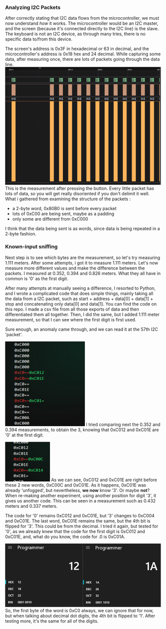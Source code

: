 ###  Analyzing I2C Packets

After correctly stating that I2C data flows from the microcontroller, we must now understand *how* it works. The microcontroller would be an I2C master, and the screen (because it's connected directly to the I2C line) is the slave. The keyboard is not an I2C device, as through many tries, there is no specific data to/from this device.

The screen's address is 0x3F in hexadecimal or 63 in decimal, and the microcontroller's address is 0x18 hex and 24 decimal. While capturing some data, after measuring once, there are  lots of packets going through the data line.
 ![I2C data packets](https://raw.githubusercontent.com/AndreiVladescu/Reverse-Engineering-Laser-Rangefinder/main/images/i2c_capture_preliminary.png)
 This is the measurement after pressing the button. Every little packet has lots of data, so you will get  really disoriented if you don't delimit it well. What i gathered from examining the structure of the packets :
 - a 2-byte word, 0x80B0 is sent before every packet
 - lots of 0xC00 are being sent, maybe as a padding
 - only some are different from 0xC000
 
 I think that the data being sent is as words, since data is being repeated in a 2-byte fashion.


###  Known-input sniffing

 Next step is to see which bytes are the measurement, so let's try measuring 1.111 meters.
 After some attempts, i got it to measure 1.111 meters. Let's now measure more different values and make the difference between the packets. I measured at 0.352, 0.394 and 0.826 meters. What they all have in common is  '0' as the first digit. 

After many attempts at manually seeing a difference, I resorted to Python, and I wrote a complicated code that does simple things, mainly taking all the data from a I2C packet, such as start + address + data[0] + data[1] + stop and concatenating only data[0] and data[1]. You can find the code on this repo. I made a csv file from all those exports of data and then differentiated them all together. Then, I did the same, but I added 1.111 meter measurement, so that I can see where the first digit is first used. 

Sure enough, an anomaly came through, and we can read it at the 57th I2C 'packet'. 

![Anomaly of first digit '0'](https://raw.githubusercontent.com/AndreiVladescu/Reverse-Engineering-Laser-Rangefinder/main/images/diff.png)
I tried comparing next the 0.352 and 0.394 measurements, to obtain the 3, knowing that 0xC012 and 0xC01E are '0' at the first digit.

![Anomaly of digit '.3'](https://raw.githubusercontent.com/AndreiVladescu/Reverse-Engineering-Laser-Rangefinder/main/images/diff2.png)
As we can see, 0xC012 and 0xC01E are right before these 2 new words, 0xC00C and 0xC01E. As it happens, 0xC01E was already 'unfogged', but nevertheless, **we now** know '3'. Or maybe **not**? When re-making another experiment, using another position for digit '3', it gives us another code. This can be seen in a measurement such as 0.432 meters and 0.337 meters.

The code for '0' remains 0xC012 and 0xC01E, but '3' changes to 0xC004 and 0xC01E. The last word, 0xC01E remains the same, but the 4th bit is flipped for '3'. This could be from the decimal. I tried it again, but tested for '0', as we already knew that the code for the first digit is 0xC012 and 0xC01E, and, what do you know, the code for .0 is 0xC01A. 

![Anomaly of decimal place](https://raw.githubusercontent.com/AndreiVladescu/Reverse-Engineering-Laser-Rangefinder/main/images/bit_calculator.png)
So, the first byte of the word is 0xC0 always, we can ignore that for now, but when talking about decimal dot digits, the 4th bit is flipped to '1'. After testing more, it's the same for all of the digits.
